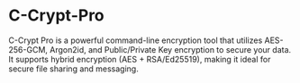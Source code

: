 # C-Crypt-Pro
C-Crypt Pro is a powerful command-line encryption tool that utilizes AES-256-GCM, Argon2id, and Public/Private Key encryption to secure your data. It supports hybrid encryption (AES + RSA/Ed25519), making it ideal for secure file sharing and messaging.

